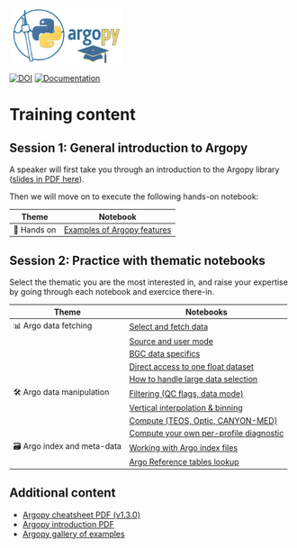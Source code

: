 <img src="https://raw.githubusercontent.com/euroargodev/argopy/master/docs/_static/argopy_logo_long_training.png" alt="argopy logo" width="200"/>

[![DOI][joss-badge]][joss-link]  [![Documentation][rtd-badge]][rtd-link]

[joss-badge]: https://img.shields.io/badge/DOI-10.21105%2Fjoss.02425-brightgreen
[joss-link]: https://dx.doi.org/10.21105/joss.02425
[rtd-badge]: https://img.shields.io/badge/Documentation-v1.3.0-brightgreen
[rtd-link]: https://argopy.readthedocs.io/en/v1.3.0

# Training content

## Session 1: General introduction to Argopy

A speaker will first take you through an introduction to the Argopy library ([slides in PDF here](pdf/20250922-EAScienceMeeting-argopy-training.pdf)).

Then we will move on to execute the following hands-on notebook:

| Theme               | Notebook                                                                       | 
|---------------------|--------------------------------------------------------------------------------|
| 🚀 Hands on | [Examples of Argopy features](hands-on/argopy-getting-started.ipynb) |

## Session 2: Practice with thematic notebooks

Select the thematic you are the most interested in, and raise your expertise by going through each notebook and exercice there-in.

| Theme                                                        | Notebooks                                                                                            |
|--------------------------------------------------------------|------------------------------------------------------------------------------------------------------|
| 📊 Argo data fetching        | [Select and fetch data](argo-data-fetching/select-and-fetch-data.ipynb)                            |
|                                                              | [Source and user mode](argo-data-fetching/fetching-options.ipynb)                                  |
|                                                              | [BGC data specifics](argo-data-fetching/bgc-specifics.ipynb)                                       |
|                                                              | [Direct access to one float dataset](argo-data-fetching/direct-access-to-float-dataset.ipynb)      |
|                                                              | [How to handle large data selection](argo-data-fetching/large-data-selection.ipynb)                                                                   |
| 🛠️ Argo data manipulation | [Filtering (QC flags, data mode)](argo-data-manipulation/filtering-qc-mode.ipynb)                               |
|                                                              | [Vertical interpolation & binning](argo-data-manipulation/vertical-interpolation-and-binning.ipynb) |
|                                                              | [Compute (TEOS, Optic, CANYON-MED)](argo-data-manipulation/compute.ipynb)                          |
|                                                              | [Compute your own per-profile diagnostic](argo-data-manipulation/compute-custom.ipynb)             |
| 🗃️ Argo index and meta-data | [Working with Argo index files](argo-index-meta-data/working-with-argo-index.ipynb)                |
|                                                              | [Argo Reference tables lookup](argo-index-meta-data/argo-reference-tables.ipynb)                   |

## Additional content

- [Argopy cheatsheet PDF (v1.3.0)](pdf/argopy-cheatsheet-v1.3.0.pdf)
- [Argopy introduction PDF](pdf/20250922-EAScienceMeeting-argopy-training.pdf)
- [Argopy gallery of examples](https://argopy.readthedocs.io/en/v1.3.0/gallery.html)
